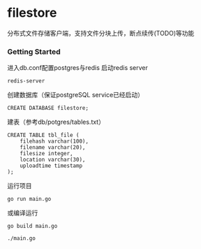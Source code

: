 # filestore
分布式文件存储客户端，支持文件分块上传，断点续传(TODO)等功能
### Getting Started
进入db.conf配置postgres与redis
启动redis server
```
redis-server
```
创建数据库（保证postgreSQL service已经启动）
```
CREATE DATABASE filestore;
```
建表（参考db/potgres/tables.txt）
```
CREATE TABLE tbl_file (
    filehash varchar(100),
    filename varchar(20),
    filesize integer,
    location varchar(30),
    uploadtime timestamp
);
```
运行项目
```
go run main.go
```
或编译运行
```
go build main.go
```
```
./main.go
```

